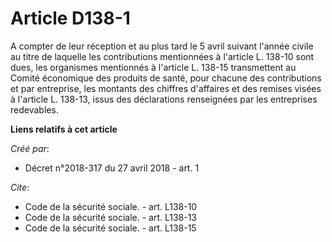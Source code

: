 # Article D138-1

A compter de leur réception et au plus tard le 5 avril suivant l'année civile au titre de laquelle les contributions
mentionnées à l'article L. 138-10 sont dues, les organismes mentionnés à l'article L. 138-15 transmettent au Comité
économique des produits de santé, pour chacune des contributions et par entreprise, les montants des chiffres d'affaires et
des remises visées à l'article L. 138-13, issus des déclarations renseignées par les entreprises redevables.

**Liens relatifs à cet article**

_Créé par_:

  - Décret n°2018-317 du 27 avril 2018 - art. 1

_Cite_:

  - Code de la sécurité sociale. - art. L138-10
  - Code de la sécurité sociale. - art. L138-13
  - Code de la sécurité sociale. - art. L138-15
